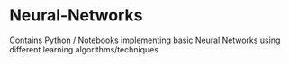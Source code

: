 # Neural-Networks

Contains Python / Notebooks implementing basic Neural Networks using different learning algorithms/techniques
